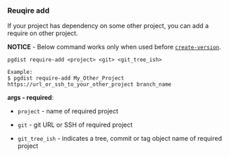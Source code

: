 ### Reuqire add

If your project has dependency on some other project, you can add a require on other project.

**NOTICE** - Below command works only when used before [`create-version`](create-version.md).

```
pgdist require-add <project> <git> <git_tree_ish>

Example:
$ pgdist require-add My_Other_Project https://url_or_ssh_to_your_other_project branch_name
```

**args - required**:

- `project` - name of required project

- `git` - git URL or SSH of required project

- `git_tree_ish` - indicates a tree, commit or tag object name of required project
